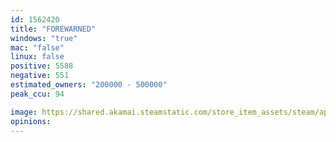 ```yaml
---
id: 1562420
title: "FOREWARNED"
windows: "true"
mac: "false"
linux: false
positive: 5588
negative: 551
estimated_owners: "200000 - 500000"
peak_ccu: 94

image: https://shared.akamai.steamstatic.com/store_item_assets/steam/apps/1562420/header.jpg?t=1715262452
opinions:
---
```

